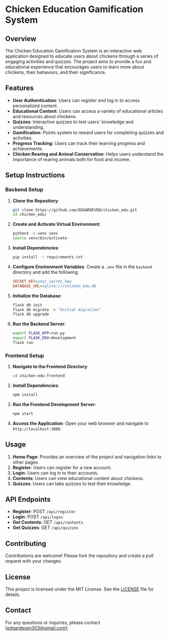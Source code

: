 # Chicken Education Gamification System

## Overview

The Chicken Education Gamification System is an interactive web application designed to educate users about chickens through a series of engaging activities and quizzes. The project aims to provide a fun and educational experience that encourages users to learn more about chickens, their behaviors, and their significance.

## Features

- **User Authentication**: Users can register and log in to access personalized content.
- **Educational Content**: Users can access a variety of educational articles and resources about chickens.
- **Quizzes**: Interactive quizzes to test users' knowledge and understanding.
- **Gamification**: Points system to reward users for completing quizzes and activities.
- **Progress Tracking**: Users can track their learning progress and achievements.
- **Chicken Rearing and Animal Conservation**: Helps users understand the importance of rearing animals both for food and income.


## Setup Instructions

### Backend Setup

1. **Clone the Repository**:
    ```bash
    git clone https://github.com/EDGARDEVEN/chicken_edu.git
    cd chicken_edu/
    ```

2. **Create and Activate Virtual Environment**:
    ```bash
    python3 -m venv venv
    source venv/bin/activate
    ```

3. **Install Dependencies**:
    ```bash
    pip install -r requirements.txt
    ```

4. **Configure Environment Variables**:
    Create a `.env` file in the `backend` directory and add the following:
    ```ini
    SECRET_KEY=your_secret_key
    DATABASE_URL=sqlite:///chicken_edu.db
    ```

5. **Initialize the Database**:
    ```bash
    flask db init
    flask db migrate -m "Initial migration"
    flask db upgrade
    ```

6. **Run the Backend Server**:
    ```bash
    export FLASK_APP=run.py
    export FLASK_ENV=development
    flask run
    ```

### Frontend Setup

1. **Navigate to the Frontend Directory**:
    ```bash
    cd chicken-edu-frontend
    ```

2. **Install Dependencies**:
    ```bash
    npm install
    ```

3. **Run the Frontend Development Server**:
    ```bash
    npm start
    ```

4. **Access the Application**:
    Open your web browser and navigate to `http://localhost:3000`.

## Usage

1. **Home Page**: Provides an overview of the project and navigation links to other pages.
2. **Register**: Users can register for a new account.
3. **Login**: Users can log in to their accounts.
4. **Contents**: Users can view educational content about chickens.
5. **Quizzes**: Users can take quizzes to test their knowledge.

## API Endpoints

- **Register**: POST `/api/register`
- **Login**: POST `/api/login`
- **Get Contents**: GET `/api/contents`
- **Get Quizzes**: GET `/api/quizzes`

## Contributing

Contributions are welcome! Please fork the repository and create a pull request with your changes.

## License

This project is licensed under the MIT License. See the [LICENSE](LICENSE) file for details.

## Contact

For any questions or inquiries, please contact [edgardeven303@gmail.com].

